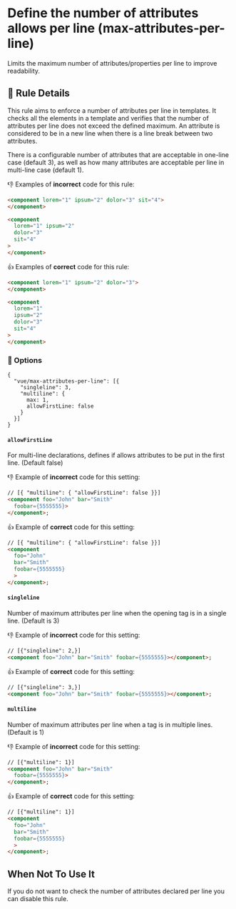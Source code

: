 # Define the number of attributes allows per line (max-attributes-per-line)

Limits the maximum number of attributes/properties per line to improve readability.


## :book: Rule Details

This rule aims to enforce a number of attributes per line in templates.
It checks all the elements in a template and verifies that the number of attributes per line does not exceed the defined maximum.
An attribute is considered to be in a new line when there is a line break between two attributes.

There is a configurable number of attributes that are acceptable in one-line case (default 3), as well as how many attributes are acceptable per line in multi-line case (default 1).

:-1: Examples of **incorrect** code for this rule:

```html
<component lorem="1" ipsum="2" dolor="3" sit="4">
</component>

<component
  lorem="1" ipsum="2"
  dolor="3"
  sit="4"
>
</component>
```

:+1: Examples of **correct** code for this rule:

```html
<component lorem="1" ipsum="2" dolor="3">
</component>

<component
  lorem="1"
  ipsum="2"
  dolor="3"
  sit="4"
>
</component>

```

### :wrench:  Options

```
{
  "vue/max-attributes-per-line": [{
    "singleline": 3,
    "multiline": {
      max: 1,
      allowFirstLine: false
    }
  }]
}
```

#### `allowFirstLine`
For multi-line declarations, defines if allows attributes to be put in the first line. (Default false)

:-1: Example of **incorrect** code for this setting:
```html
// [{ "multiline": { "allowFirstLine": false }}]
<component foo="John" bar="Smith"
  foobar={5555555}>
</component>;
```

:+1: Example of **correct** code for this setting:
```html
// [{ "multiline": { "allowFirstLine": false }}]
<component
  foo="John"
  bar="Smith"
  foobar={5555555}
  >
</component>;
```


#### `singleline`
Number of maximum attributes per line when the opening tag is in a single line. (Default is 3)

:-1: Example of **incorrect** code for this setting:
```html
// [{"singleline": 2,}]
<component foo="John" bar="Smith" foobar={5555555}></component>;
```

:+1: Example of **correct** code for this setting:
```html
// [{"singleline": 3,}]
<component foo="John" bar="Smith" foobar={5555555}></component>;
```


#### `multiline`
Number of maximum attributes per line when a tag is in multiple lines. (Default is 1)

:-1: Example of **incorrect** code for this setting:
```html
// [{"multiline": 1}]
<component foo="John" bar="Smith"
  foobar={5555555}>
</component>;
```

:+1: Example of **correct** code for this setting:
```html
// [{"multiline": 1}]
<component
  foo="John"
  bar="Smith"
  foobar={5555555}
  >
</component>;
```

## When Not To Use It

If you do not want to check the number of attributes declared per line you can disable this rule.

